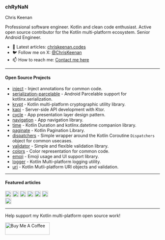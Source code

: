 ### chRyNaN
Chris Keenan <br/>

Professional software engineer. Kotlin and clean code enthusiast. Active open source contributor for the Kotlin multi-platform ecosystem. Senior Android Engineer.

- 📰 Latest articles: [chriskeenan.codes](https://chriskeenan.codes)
- 🐦 Follow me on X: [@ChrisKeenan](https://twitter.com/ChrisKeenan)
- 📫 How to reach me: [Contact me here](https://chrynan.codes/contact/)

---

#### Open Source Projects

* [inject](https://github.com/chRyNaN/inject) - Inject annotations for common code.
* [serialization-parcelable](https://github.com/chRyNaN/serialization-parcelable) - Android Parcelable support for kotlinx.serialization.
* [krypt](https://github.com/chRyNaN/krypt) - Kotlin multi-platform cryptographic utility library.
* [kapi](https://github.com/chRyNaN/krypt) - Server-side API development with Ktor.
* [cycle](https://github.com/chRyNaN/cycle) - App presentation layer design pattern.
* [navigation](https://github.com/chRyNaN/navigation) - App navigation library.
* [time](https://github.com/chRyNaN/time) - Kotlin Duration and kotlinx.datetime companion library.
* [paginate](https://github.com/chRyNaN/paginate) - Kotlin Pagination Library.
* [dispatchers](https://github.com/chRyNaN/dispatchers) - Simple wrapper around the Kotlin Coroutine `Dispatchers` object for common usecases.
* [validator](https://github.com/chRyNaN/validator) - Simple and flexible validation library.
* [colors](https://github.com/chRyNaN/colors) - Color representation for common code.
* [emoji](https://github.com/chRyNaN/emoji) - Emoji usage and UI support library.
* [logger](https://github.com/chRyNaN/logger) - Kotlin Multi-platform logging utility.
* [uri](https://github.com/chRyNaN/uri) - Kotlin Mutli-platform URI objects and validation.

---

#### Featured articles

<a title="Android Weekly Issue 567" href="https://androidweekly.net/issues/issue-567"><img alt="Badge" height="20px" src="https://androidweekly.net/issues/issue-567/badge"></img></a>
<a title="Android Weekly Issue 450" href="https://androidweekly.net/issues/issue-450"><img alt="Badge" src="https://androidweekly.net/issues/issue-450/badge" height="20px"></img></a>
<a title="Android Weekly Issue 431" href="https://androidweekly.net/issues/issue-431"><img alt="Badge" src="https://androidweekly.net/issues/issue-431/badge" height="20px"></img></a>
<a title="Android Weekly Issue 401" href="https://androidweekly.net/issues/issue-401"><img alt="Badge" src="https://androidweekly.net/issues/issue-401/badge" height="20px"></img></a>
<a title="Android Weekly Issue 398" href="https://androidweekly.net/issues/issue-398"><img alt="Badge" src="https://androidweekly.net/issues/issue-398/badge" height="20px"></img></a>
<a title="Android Weekly Issue 396" href="https://androidweekly.net/issues/issue-396"><img alt="Badge" src="https://androidweekly.net/issues/issue-396/badge" height="20px"></img></a> <br/>
<a title="Kotlin Weekly Issue 182" href="https://mailchi.mp/kotlinweekly/kotlin-weekly-182"><img alt="Kotlin Weekly Issue #182" src="https://img.shields.io/badge/Featured%20in%20kotlinweekly.net-Issue%20%23182-blueviolet" height="20px"></img></a>

---

Help support my Kotlin multi-platform open source work!

<a href="https://www.buymeacoffee.com/chrynan" target="_blank"><img src="https://cdn.buymeacoffee.com/buttons/v2/default-blue.png" alt="Buy Me A Coffee" style="height: 40px !important;width: 145px !important;"></img></a>
